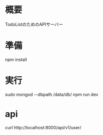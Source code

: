 # 概要
TodoListのためのAPIサーバー

# 準備

npm install

# 実行

sudo mongod --dbpath /data/db/
npm run dev

# api

curl http://localhost:8000/api/v1/user/